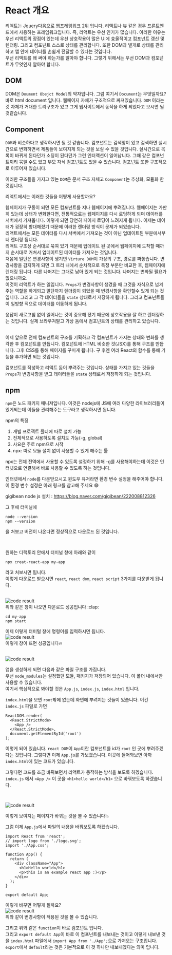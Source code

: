# React 개요
리액트는 Jquery다음으로 웹프레임워크 2위 입니다. 리액트나 뷰 같은 경우 프론트엔드에서 사용하는 프레임워크입니다. 즉, 리액트는 우선 인기가 많습니다. 이러한 이유는 우선 리액트의 장점이 있는데 우선 상호작용이 많은 UI에 효울적이고 컴포넌트 갱신 및 렌더링. 그리고 컴포넌트 스스로 상태를 관리합니다. 또한 DOM과 별개로 상태를 관리하고 앱 안에 데이터를 손쉽게 전달할 수 있다는 것입니다.      
우선 리액트를 왜 써야 하는가를 알아야 합니다. 그렇기 위해서는 우선 DOM과 컴포넌트가 무엇인지 알아야 합니다.

## DOM
DOM은  `Doument Obejct Model`의 약자입니다. 그럼 여기서 `Document`는 무엇일까요? 바로 html document 입니다. 웹페이지 자체가 구조적으로 짜져있습니다. `DOM` 이라는 것 자체가 거대한 트리구조가 있고 그게 웹사이트에서 동작을 하게 되었다고 보시면 될 것같습니다.

## Component
`DOM`과 비슷하다고 생각하시면 될 것 같습니다.
컴포넌트는 검색창이 있고 검색하면 실시간으로 변화하면서 제품들이 보여지게 되는 것을 보실 수 있을 것입니다. 실시간으로 목록이 바뀌게 된다던가 소팅이 된다던가 그런 인터랙션이 일어납니다. 그때 같은 컴포넌트끼리 묶일 수도 있고 부모 자식 컴포넌트도 있을 수 있습니다. 컴포넌트 또한 구조적으로 이루어져 있습니다. 

이러한 구조들을 가지고 있는 `DOM`은 문서 구조 자체고 `Component`는 추상화, 모듈화 한 것입니다.

리액트에서는 이러한 것들을 어떻게 사용할까요?

웹페이지가 구동이 되면 모든 컴포넌트를 지나 웹페이지에 뿌려집니다. 웹페이지는 가만히 있는데 상태가 변화한다면, 전통적으로는 웹페이지를 다시 로딩하게 되며 데이터를 서버에서 가져옵니다. 이렇게 되면 당연히 페이지 로딩이 느려지게 됩니다. 이제는 데이터가 굉장히 방대해졌기 때문에 이러한 렌더링 방식이 문제가 되었습니다.  
리액트에서는 모든 데이터를 다시 서버에서 가져오는 것이 아닌 업데이트된 부분에서부터 렌더링 됩니다.      
리액트 구조상 순서대로 묶여 있기 때문에 업데이트 된 곳에서 웹페이지에 도착할 때까지 순서대로 거쳐서 업데이트된 데이터를 가져오는 것입니다.      
처음에 일단은 변경사항이 생기면 `Virture DOM`이 가상의 구조, 경로를 짜놓습니다. 변경사항을 감지하게 되면 그 트리 내에서 순차적으로 특정 부분만 비교한 후, 웹페이지에 렌더링 됩니다. 다른 나머지는 그대로 남아 있게 되는 것입니다.
나머지는 변화될 필요가 없으니까요.      
이것이 리액트가 하는 일입니다.
`Props`가 변경사항이 생겼을 때 그것을 자식으로 넘겨주는 역할을 하게되고 말단까지 렌더링이 되었을 때 변경사항을 확인할수 있게 되는 것입니다. 그리고 그 각 데이터들을 `state` 상태로서 저장하게 됩니다. 그리고 컴포넌트들이 일방향 적으로 데이터를 이동하게 됩니다.        

응답이 새로고침 없이 일어나는 것이 중요해 졌기 때문에 상호작용을 잘 하고 렌더링하는 것입니다. 실제 브라우져말고 가상 돔에서 컴포넌트의 상태를 관리하고 있습니다.       
<br/>

이제 앞으로 전체 컴포넌트의 구조를 기획하고 각 컴포넌트가 가지는 상태와 변화를 생각한 후 컴포넌트를 만듭니다. 컴포넌트에 HTML 비슷한 것(JSX)를 통해 구조를 만듭니다. 그후 CSS를 통해 페이지를 꾸미게 됩니다. 구 후엔 여러 React의 함수를 통해 기능을 추가하면 되는 것입니다.
<br/>

컴포넌트를 작성하고 리액트 돔이 뿌려주는 것입니다. 상태를 가지고 있는 것들을 `Props`가 변경사항을 받고 데이터들을 `state` 상태로서 저장하게 되는 것입니다.

## npm
`npm`은 노드 패키지 매니져입니다. 이것은 nodejs에 JS에 여러 다양한 라이브러리들이 있게되는데 이들을 관리해주는 도구라고 생각하시면 됩니다.      

npm의 특징
1. 개별 프로젝트 폴더에 따로 설치 가능
2. 전체적으로 사용하도록 설치도 가능(-g, global)
3. 사요은 주로 npm으로 시작
4. npx: 따로 묘듈 설치 없이 사용할 수 있게 해주는 툴

npx는 전체 전역에서 사용할 수 있도록 설정하기 위해 -g를 사용해야하는데 이것은 인터넷으로 연결해서 바로 사용할 수 있도록 하는 것입니다.      

인터넷에서 `node`를 다운받으시고 윈도우 유저라면 환경 변수 설정을 해주어야 합니다. 이 환경  변수 설정은 아래 링크를 참고해 주세요 :smile:

gigibean node js 설치 : https://blog.naver.com/gigibean/222008812326

그 후에 터미널에

```
node --version
npm --version
```
을 처보고 버전이 나온다면 정상적으로 다운로드 된 것입니다.

<br/>

원하는 디랙토리 안에서 터미널 창에 아래와 같이

```
npx creat-react-app my-app
```
라고 처보시면 됩니다.   
이렇게 다운로드 받으시면 `react`, `react dom`, `react script` 3가지를 다운받게 됩니다.

<br/>
<img src="./imgs/doc2_img_1.png" alt="code result" /> <br/>
위와 같은 창이 나오면 다운로드 성공입니다 :clap:	

```
cd my-app
npm start
```
이제 이렇게 터미털 창에 명령어를 입력하시면 됩니다.
<br/>
<img src="./imgs/doc2_img_2.png" alt="code result" /> <br/>
이렇게 창이 뜨면 성공입니다:fire:

<br/>
<img src="./imgs/doc2_img_3.png" alt="code result" /> <br/>

앱을 생성하게 되면 다음과 같은 파일 구조를 가집니다.    
우선 `node_modules`는 설정했던 모듈, 패키지가 저장되어 있습니다. 이 폴더 내에서만 사용할 수 있습니다.   
여기서 핵심적으로 봐야할 것은 `App.js`, `index.js`, `index.html` 입니다.    

`index.html`을 보면 `root`밖에 없는데 화면에 뿌려지는 것들이 있습니다. 이건 `index.js` 파일로 가면 
```
ReactDOM.render(
  <React.StrictMode>
    <App />
  </React.StrictMode>,
  document.getElementById('root')
);
```
이렇게 되어 있습니다.
`react DOM`이 `App`이란 컴포넌트를 id가 `root` 인 곳에 뿌려주겠다는 것입니다.
그렇다면 이제  `App.js`를  가보겠습니다.
이곳에 들어와보면 아까 `index.html`에 있는 코드가 있습니다.

그렇다면 코드를 조금 바꿔보면서 리액트가 동작하는 방식을 보도록 하겠습니다.     
`index.js` 에서 `<App />` 이 곳을 `<h1>hello world</h1>` 으로 바꿔보도록 하겠습니다.

<br/>

<img src="./imgs/doc2_img_4.png" alt="code result" /> <br/>

이렇게 보여지는 페이지가 바뀌는 것을 볼 수 있습니다:boom:       

그럼 이제 `App.js`에서 파일의 내용을 바꿔보도록 하겠습니다.

```
import React from 'react';
// import logo from './logo.svg';
import './App.css';

function App() {
  return (
    <div className="App">
      <h1>Hello world</h1>
      <p>this is an example react app :)</p>
    </div>
  );
}

export default App;
```
이렇게 바꾸면 어떻게 될까요?
<br/>
<img src="./imgs/doc2_img_5.png" alt="code result" /> <br/>
위와 같이 변경사항이 적용된 것을 볼 수 있습니다.    

그리고 위와 같은 `function`이 바로 컴포넌트 입니다.     
그리고 `export default App`이 바로 이 컴포넌트를 내보내는 것이고 이렇게 내보낸 것을 `index.html` 파일에서 `import App from './App';`으로 가져오는 구조입니다.   
`export`에서 `default`라는 것은 기본적으로 이 것 하나만 내보내겠다는 의미 입니다.   
